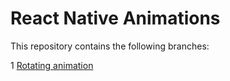 # React Native Animations

This repository contains the following branches:

1 [Rotating animation](https://github.com/dabit3/react-native-animations/tree/rotating-animation)